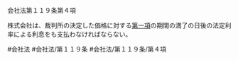 会社法第１１９条第４項

株式会社は、裁判所の決定した価格に対する[第一項](会社法＿＿＿＿第１１９条第１項)の期間の満了の日後の法定利率による利息をも支払わなければならない。

#会社法
#会社法/第１１９条
#会社法/第１１９条/第４項
